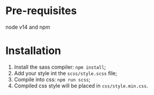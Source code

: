 # Pre-requisites

node v14 and npm

# Installation

1. Install the sass compiler: `npm install`;
2. Add your style int the `scss/style.scss` file;
3. Compile into css: `npm run scss`;
4. Compiled css style will be placed in `css/style.min.css`.
